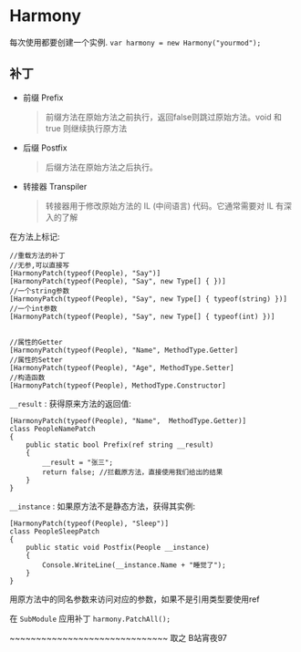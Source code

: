 # Harmony

每次使用都要创建一个实例. `var harmony = new Harmony("yourmod");`

## 补丁

- 前缀 Prefix

  > 前缀方法在原始方法之前执行，返回false则跳过原始方法。void 和 true
  > 则继续执行原方法

- 后缀 Postfix

  > 后缀方法在原始方法之后执行。

- 转接器 Transpiler

  > 转接器用于修改原始方法的 IL (中间语言) 代码。它通常需要对 IL
  > 有深入的了解

在方法上标记:

    //重载方法的补丁
    //无参,可以直接写
    [HarmonyPatch(typeof(People), "Say")]
    [HarmonyPatch(typeof(People), "Say", new Type[] { })]
    //一个string参数
    [HarmonyPatch(typeof(People), "Say", new Type[] { typeof(string) })]
    //一个int参数
    [HarmonyPatch(typeof(People), "Say", new Type[] { typeof(int) })]


    //属性的Getter
    [HarmonyPatch(typeof(People), "Name", MethodType.Getter]
    //属性的Setter
    [HarmonyPatch(typeof(People), "Age", MethodType.Setter]
    //构造函数
    [HarmonyPatch(typeof(People), MethodType.Constructor]

`__result` : 获得原来方法的返回值:

    [HarmonyPatch(typeof(People), "Name",  MethodType.Getter)]
    class PeopleNamePatch
    {
        public static bool Prefix(ref string __result)
        {
            __result = "张三";
            return false; //拦截原方法，直接使用我们给出的结果
        }
    }

`__instance` : 如果原方法不是静态方法，获得其实例:

    [HarmonyPatch(typeof(People), "Sleep")]
    class PeopleSleepPatch
    {
        public static void Postfix(People __instance)
        {
            Console.WriteLine(__instance.Name + "睡觉了");
        }
    }

用原方法中的同名参数来访问对应的参数，如果不是引用类型要使用ref

在 `SubModule` 应用补丁 `harmony.PatchAll();`

\~\~\~\~\~\~\~\~\~\~\~\~\~\~\~\~\~\~\~\~\~\~\~\~\~\~\~\~\~\~ 取之
B站宵夜97

